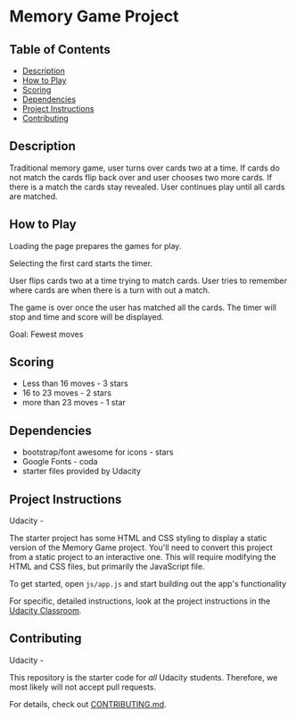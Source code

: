 # Memory Game Project

## Table of Contents

* [Description](#description)
* [How to Play](#howtoplay)
* [Scoring](#scoring)
* [Dependencies](#dependencies)
* [Project Instructions](#instructions)
* [Contributing](#contributing)

## Description

Traditional memory game, user turns over cards two at a time. If cards do not match the cards flip back over and user chooses two more cards. If there is a match the cards stay revealed. User continues play until all cards are matched.

## How to Play

Loading the page prepares the games for play.

Selecting the first card starts the timer.

User flips cards two at a time trying to match cards. User tries to remember where cards are when there is a turn with out a match.

The game is over once the user has matched all the cards. The timer will stop and time and score will be displayed.

Goal: Fewest moves

## Scoring

* Less than 16 moves - 3 stars
* 16 to 23 moves - 2 stars
* more than 23 moves - 1 star

## Dependencies

* bootstrap/font awesome for icons - stars
* Google Fonts - coda
* starter files provided by Udacity

## Project Instructions

Udacity -

The starter project has some HTML and CSS styling to display a static version of the Memory Game project. You'll need to convert this project from a static project to an interactive one. This will require modifying the HTML and CSS files, but primarily the JavaScript file.

To get started, open `js/app.js` and start building out the app's functionality

For specific, detailed instructions, look at the project instructions in the [Udacity Classroom](https://classroom.udacity.com/me).

## Contributing

Udacity -

This repository is the starter code for _all_ Udacity students. Therefore, we most likely will not accept pull requests.

For details, check out [CONTRIBUTING.md](CONTRIBUTING.md).
